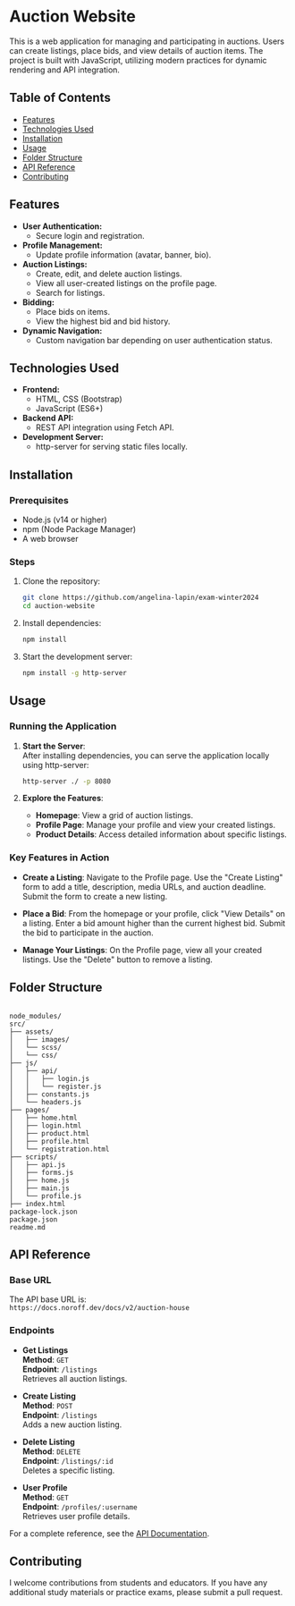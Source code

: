 # Auction Website

This is a web application for managing and participating in auctions. Users can create listings, place bids, and view details of auction items. The project is built with JavaScript, utilizing modern practices for dynamic rendering and API integration.

## Table of Contents

- [Features](#features)
- [Technologies Used](#technologies-used)
- [Installation](#installation)
- [Usage](#usage)
- [Folder Structure](#folder-structure)
- [API Reference](#api-reference)
- [Contributing](#contributing)

## Features

- **User Authentication:**
  - Secure login and registration.
- **Profile Management:**
  - Update profile information (avatar, banner, bio).
- **Auction Listings:**
  - Create, edit, and delete auction listings.
  - View all user-created listings on the profile page.
  - Search for listings.
- **Bidding:**
  - Place bids on items.
  - View the highest bid and bid history.
- **Dynamic Navigation:**
  - Custom navigation bar depending on user authentication status.

## Technologies Used

- **Frontend:**
  - HTML, CSS (Bootstrap)
  - JavaScript (ES6+)
- **Backend API:**
  - REST API integration using Fetch API.
- **Development Server:**
  - http-server for serving static files locally.

## Installation

### Prerequisites

- Node.js (v14 or higher)
- npm (Node Package Manager)
- A web browser

### Steps

1. Clone the repository:

   ```bash
   git clone https://github.com/angelina-lapin/exam-winter2024
   cd auction-website
   ```

2. Install dependencies:

   ```bash
   npm install
   ```

3. Start the development server:

   ```bash
   npm install -g http-server

   ```

## Usage

### Running the Application

1. **Start the Server**:  
   After installing dependencies, you can serve the application locally using http-server:

   ```bash
   http-server ./ -p 8080

   ```

2. **Explore the Features**:

   - **Homepage**: View a grid of auction listings.
   - **Profile Page**: Manage your profile and view your created listings.
   - **Product Details**: Access detailed information about specific listings.

### Key Features in Action

- **Create a Listing**:
  Navigate to the Profile page.
  Use the "Create Listing" form to add a title, description, media URLs, and auction deadline.
  Submit the form to create a new listing.

- **Place a Bid**:
  From the homepage or your profile, click "View Details" on a listing.
  Enter a bid amount higher than the current highest bid.
  Submit the bid to participate in the auction.

- **Manage Your Listings**:
  On the Profile page, view all your created listings.
  Use the "Delete" button to remove a listing.

## Folder Structure

```

node_modules/
src/
├── assets/
│   ├── images/
│   └── scss/
│   └── css/
├── js/
│   ├── api/
│   │   ├── login.js
│   │   └── register.js
│   ├── constants.js
│   └── headers.js
├── pages/
│   ├── home.html
│   ├── login.html
│   ├── product.html
│   ├── profile.html
│   └── registration.html
├── scripts/
│   ├── api.js
│   ├── forms.js
│   ├── home.js
│   ├── main.js
│   └── profile.js
├── index.html
package-lock.json
package.json
readme.md

```

## API Reference

### Base URL

The API base URL is:  
`https://docs.noroff.dev/docs/v2/auction-house`

### Endpoints

- **Get Listings**  
  **Method**: `GET`  
  **Endpoint**: `/listings`  
  Retrieves all auction listings.

- **Create Listing**  
  **Method**: `POST`  
  **Endpoint**: `/listings`  
  Adds a new auction listing.

- **Delete Listing**  
  **Method**: `DELETE`  
  **Endpoint**: `/listings/:id`  
  Deletes a specific listing.

- **User Profile**  
  **Method**: `GET`  
  **Endpoint**: `/profiles/:username`  
  Retrieves user profile details.

For a complete reference, see the [API Documentation](https://docs.noroff.dev/docs/v2/auction-house).

## Contributing

I welcome contributions from students and educators. If you have any additional study materials or practice exams, please submit a pull request.
